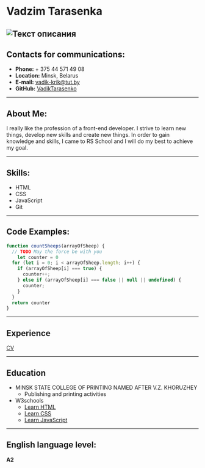 # **Vadzim Tarasenka**
![Текст описания](https://img.freepik.com/premium-vector/avatar-of-male-character-of-young-age-isolated-portrait-of-teenager-in-sweater-personage-photo-for-social-media-or-cv-student-of-high-school-or-university-college-friendly-guy-vector-in-flat_87689-2390.jpg?w=2000)
---
## Contacts for communications:
- **Phone:** + 375 44 571 49 08
- **Location:** Minsk, Belarus
- **E-mail:** vadik-krik@tut.by
- **GitHub:** [VadikTarasenko](https://github.com/VadikTarasenko)
---
## About Me:
I really like the profession of a front-end developer. I strive to learn new things, develop new skills and create new things.
In order to gain knowledge and skills, I came to RS School and I will do my best to achieve my goal.

---
## Skills:
- HTML
- CSS
- JavaScript
- Git
---
## Code Examples:
```javascript
function countSheeps(arrayOfSheep) {
  // TODO May the force be with you
    let counter = 0
  for (let i = 0; i < arrayOfSheep.length; i++) {
    if (arrayOfSheep[i] === true) {
      counter++;
    } else if (arrayOfSheep[i] === false || null || undefined) {
      counter;
    }
  }
  return counter
}
```
---
## Experience
[CV](https://github.com/VadikTarasenko/rsschool-cv)

---
## Education
- MINSK STATE COLLEGE OF PRINTING NAMED AFTER V.Z. KHORUZHEY
     - Publishing and printing activities
- W3schools
    - [Learn HTML](https://www.w3schools.com/html/default.asp)
    - [Learn CSS](https://www.w3schools.com/css/default.asp)
    - [Learn JavaScript](https://www.w3schools.com/js/default.asp)
---
## English language level:
**A2**
